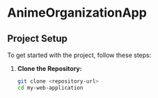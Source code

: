 # AnimeOrganizationApp
## Project Setup
To get started with the project, follow these steps:
1. **Clone the Repository:**
   ```sh
   git clone <repository-url>
   cd my-web-application
